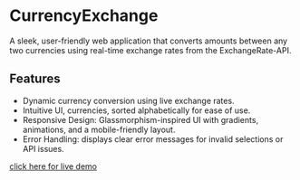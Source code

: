# CurrencyExchange
A sleek, user-friendly web application that converts amounts between any two currencies using real-time 
exchange rates from the ExchangeRate-API.

## Features
- Dynamic currency conversion using live exchange rates.
- Intuitive UI, currencies, sorted alphabetically for ease of use.
- Responsive Design: Glassmorphism-inspired UI with gradients, animations, and a mobile-friendly layout.
- Error Handling: displays clear error messages for invalid selections or API issues.

[click here for live demo]()





